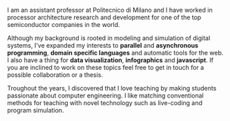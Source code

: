 I am an assistant professor at Politecnico di Milano and I have worked
in processor architecture research and development for one of the top
semiconductor companies in the world.

Although my background is rooted in modeling and simulation of digital
systems, I've expanded my interests to **parallel** and **asynchronous
programming**, **domain specific languages** and automatic tools for the
web. I also have a thing for **data visualization**, **infographics**
and **javascript**. If you are inclined to work on these topics feel
free to get in touch for a possible collaboration or a thesis.

Troughout the years, I discovered that I love teaching by making
students passionate about computer engineering. I like matching
conventional methods for teaching with novel technology such as
live-coding and program simulation.
